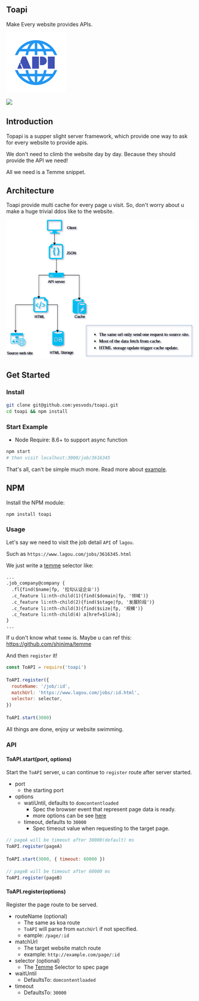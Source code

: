 ## Toapi

Make Every website provides APIs.

![](docs/imgs/api.png)

![](docs/imgs/toapi.gif)

## Introduction

Topapi is a supper slight server framework, which provide one way to ask for every website to provide apis.

We don't need to climb the website day by day. Because they should provide the API we need!

All we need is a Temme snippet.

## Architecture

Toapi provide multi cache for every page u visit. So, don't worry about u make a huge trivial ddos like to the website.

![](docs/imgs/diagram.png)

## Get Started

### Install

```bash
git clone git@github.com:yesvods/toapi.git
cd toapi && npm install
```

### Start Example

* Node Require: 8.6+ to support async function

```bash
npm start
# then visit localhost:3000/job/3616345
```

That's all, can't be simple much more. Read more about [example](example).

## NPM

Install the NPM module:

```
npm install toapi
```

### Usage

Let's say we need to visit the job detail `API` of `lagou`.

Such as `https://www.lagou.com/jobs/3616345.html`

We just write a [temme](https://github.com/shinima/temme) selector like:

```
...
.job_company@company {
  .fl{find($name|fp, '拉勾认证企业')}
  .c_feature li:nth-child(1){find($domain|fp, '领域')}
  .c_feature li:nth-child(2){find($stage|fp, '发展阶段')}
  .c_feature li:nth-child(3){find($size|fp, '规模')}
  .c_feature li:nth-child(4) a[href=$link];
}
...
```

If u don't know what `temme` is. Maybe u can ref this: https://github.com/shinima/temme

And then `register` it!

```js
const ToAPI = require('toapi')

ToAPI.register({
  routeName: '/job/:id',
  matchUrl: 'https://www.lagou.com/jobs/:id.html',
  selector: selector,
})

ToAPI.start(3000)
```

All things are done, enjoy ur website swimming.

### API

#### ToAPI.start(port, options)

Start the `ToAPI` server, u can continue to `register` route after server started.

* port
  * the starting port
* options
  * watiUntil, defaults to `domcontentloaded`
    * Spec the browser event that represent page data is ready.
    * more options can be see [here](https://github.com/GoogleChrome/puppeteer/blob/master/docs/api.md#pagegotourl-options)
  * timeout, defaults to `30000`
    * Spec timeout value when requesting to the target page.

```js
// pageA will be timeout after 30000(default) ms
ToAPI.register(pageA)

ToAPI.start(3000, { timeout: 60000 })

// pageB will be timeout after 60000 ms
ToAPI.register(pageB)
```

#### ToAPI.register(options)

Register the page route to be served.

* routeName (optional)
  * The same as koa route
  * `ToAPI` will parse from `matchUrl` if not specified.
  * eample: `/page/:id`
* matchUrl
  * The target website match route
  * example: `http://example.com/page/:id`
* selector (optional)
  * The [Temme](https://github.com/shinima/temme) Selector to spec page
* waitUntil
  * DefaultsTo: `domcontentloaded`
* timeout
  * DefaultsTo: `30000`
